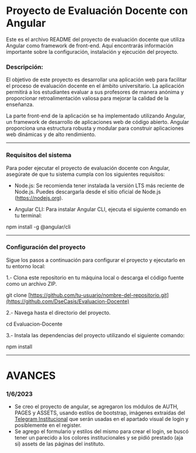   # Proyecto de Evaluación Docente con Angular

Este es el archivo README del proyecto de evaluación docente que utiliza Angular como framework de front-end. Aquí encontrarás información importante sobre la configuración, instalación y ejecución del proyecto.

### Descripción:

El objetivo de este proyecto es desarrollar una aplicación web para facilitar el proceso de evaluación docente en el ámbito universitario. La aplicación permitirá a los estudiantes evaluar a sus profesores de manera anónima y proporcionar retroalimentación valiosa para mejorar la calidad de la enseñanza.

La parte front-end de la aplicación se ha implementado utilizando Angular, un framework de desarrollo de aplicaciones web de código abierto. Angular proporciona una estructura robusta y modular para construir aplicaciones web dinámicas y de alto rendimiento.

------------------------------------------------------------------------------------------------------------------------------

### Requisitos del sistema

Para poder ejecutar el proyecto de evaluación docente con Angular, asegúrate de que tu sistema cumpla con los siguientes requisitos:

- Node.js: Se recomienda tener instalada la versión LTS más reciente de Node.js. Puedes descargarla desde el sitio oficial de Node.js (https://nodejs.org).

- Angular CLI: Para instalar Angular CLI, ejecuta el siguiente comando en tu terminal:

npm install -g @angular/cli

------------------------------------------------------------------------------------------------------------------------------

### Configuración del proyecto
Sigue los pasos a continuación para configurar el proyecto y ejecutarlo en tu entorno local:

1.- Clona este repositorio en tu máquina local o descarga el código fuente como un archivo ZIP.

git clone [https://github.com/tu-usuario/nombre-del-repositorio.git](https://github.com/DseCasis/Evaluacion-Docente)

2.- Navega hasta el directorio del proyecto.

cd Evaluacion-Docente

3.- Instala las dependencias del proyecto utilizando el siguiente comando:

npm install

------------------------------------------------------------------------------------------------------------------------------

# AVANCES

### 1/6/2023
- Se creo el proyecto de angular, se agregaron los módulos de AUTH, PAGES y ASSETS, usando estilos de bootstrap, imágenes extraídas del [Telegram Institucional]( https://t.me/IstYavirac) que serán usadas en el apartado visual de login y posiblemente en el register.
- Se agrego el formulario y estilos del mismo para crear el login, se buscó tener un parecido a los colores institucionales y se pidió prestado (aja si) assets de las páginas del instituto.
